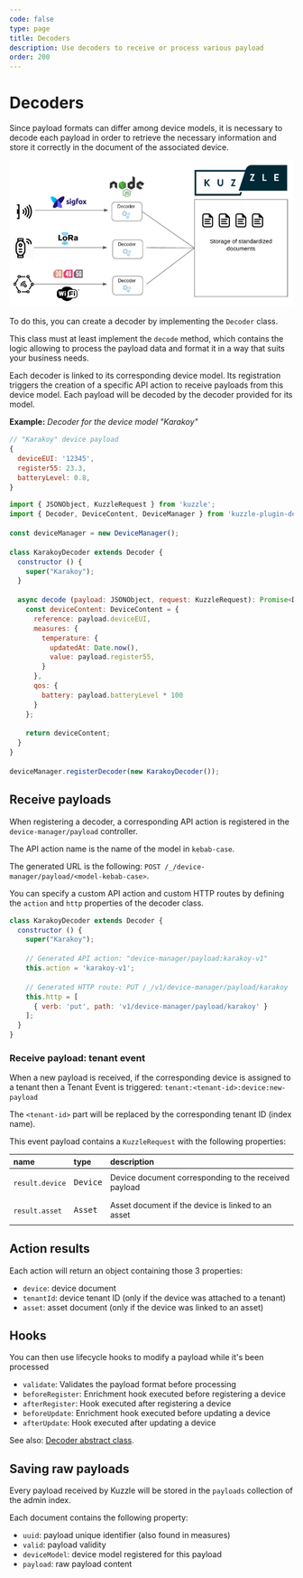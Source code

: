 ```yaml
---
code: false
type: page
title: Decoders
description: Use decoders to receive or process various payload
order: 200
---
```


# Decoders

Since payload formats can differ among device models, it is necessary to decode each payload in order to retrieve the necessary information and store it correctly in the document of the associated device.

![devices payloads collect and decode schema](./devices-payload-collect-and-decode.png)

To do this, you can create a decoder by implementing the `Decoder` class.

This class must at least implement the `decode` method, which contains the logic allowing to process the payload data and format it in a way that suits your business needs.

Each decoder is linked to its corresponding device model. Its registration triggers the creation of a specific API action to receive payloads from this device model. Each payload will be decoded by the decoder provided for its model.

**Example:** _Decoder for the device model "Karakoy"_

```js
// "Karakoy" device payload
{
  deviceEUI: '12345',
  register55: 23.3,
  batteryLevel: 0.8,
}
```

```js
import { JSONObject, KuzzleRequest } from 'kuzzle';
import { Decoder, DeviceContent, DeviceManager } from 'kuzzle-plugin-device-manager';

const deviceManager = new DeviceManager();

class KarakoyDecoder extends Decoder {
  constructor () {
    super("Karakoy");
  }

  async decode (payload: JSONObject, request: KuzzleRequest): Promise<DeviceContent> {
    const deviceContent: DeviceContent = {
      reference: payload.deviceEUI,
      measures: {
        temperature: {
          updatedAt: Date.now(),
          value: payload.register55,
        }
      },
      qos: {
        battery: payload.batteryLevel * 100
      }
    };

    return deviceContent;
  }
}

deviceManager.registerDecoder(new KarakoyDecoder());
```

## Receive payloads

When registering a decoder, a corresponding API action is registered in the `device-manager/payload` controller.

The API action name is the name of the model in `kebab-case`.

The generated URL is the following: `POST /_/device-manager/payload/<model-kebab-case>`.

You can specify a custom API action and custom HTTP routes by defining the `action` and `http` properties of the decoder class.

```js
class KarakoyDecoder extends Decoder {
  constructor () {
    super("Karakoy");

    // Generated API action: "device-manager/payload:karakoy-v1"
    this.action = 'karakoy-v1';

    // Generated HTTP route: PUT /_/v1/device-manager/payload/karakoy
    this.http = [
      { verb: 'put', path: 'v1/device-manager/payload/karakoy' }
    ];
  }
}
```

### Receive payload: tenant event

When a new payload is received, if the corresponding device is assigned to a tenant then a Tenant Event is triggered: `tenant:<tenant-id>:device:new-payload`

The `<tenant-id>` part will be replaced by the corresponding tenant ID (index name).  

This event payload contains a `KuzzleRequest` with the following properties:

| name     | type              | description                                           |
|:---------|:------------------|:------------------------------------------------------|
| `result.device` | <pre>Device</pre> | Device document corresponding to the received payload |
| `result.asset`  | <pre>Asset</pre>  | Asset document if the device is linked to an asset    |

## Action results

Each action will return an object containing those 3 properties:
 - `device`: device document
 - `tenantId`: device tenant ID (only if the device was attached to a tenant)
 - `asset`: asset document (only if the device was linked to an asset)

## Hooks 

You can then use lifecycle hooks to modify a payload while it's been processed

  - `validate`: Validates the payload format before processing
  - `beforeRegister`: Enrichment hook executed before registering a device
  - `afterRegister`: Hook executed after registering a device
  - `beforeUpdate`: Enrichment hook executed before updating a device
  - `afterUpdate`: Hook executed after updating a device

See also: [Decoder abstract class](/official-plugins/device-manager/1/classes/decoder).

## Saving raw payloads

Every payload received by Kuzzle will be stored in the `payloads` collection of the admin index.

Each document contains the following property:
  - `uuid`: payload unique identifier (also found in measures)
  - `valid`: payload validity
  - `deviceModel`: device model registered for this payload
  - `payload`: raw payload content
